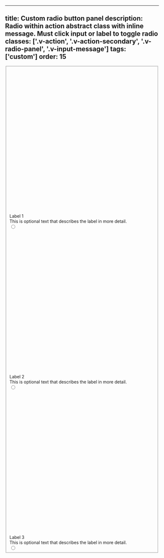 <!--
 *              Copyright (c) 2025 Visa, Inc.
 *
 * Licensed under the Apache License, Version 2.0 (the "License");
 * you may not use this file except in compliance with the License.
 * You may obtain a copy of the License at
 *
 *         http://www.apache.org/licenses/LICENSE-2.0
 *
 * Unless required by applicable law or agreed to in writing, software
 * distributed under the License is distributed on an "AS IS" BASIS,
 * WITHOUT WARRANTIES OR CONDITIONS OF ANY KIND, either express or implied.
 * See the License for the specific language governing permissions and
 * limitations under the License.
 *
 -->
---
title: Custom radio button panel
description: Radio within action abstract class with inline message. Must click input or label to toggle radio 
classes: ['.v-action', '.v-action-secondary', '.v-radio-panel', '.v-input-message']
tags: ['custom']
order: 15
---

<fieldset class="v-flex v-flex-row v-gap-8">
  <label class="v-action v-action-secondary v-flex v-flex-col v-gap-10 v-radio-panel" for="custom-radio-panel-1a">
    <div class="v-flex v-gap-4">
      <svg aria-hidden="true" class="v-icon v-icon-visa v-icon-low" focusable="false" viewbox="0 0 24 24">
        <use href="#visa-device-mobile-low">
        </use>
      </svg>
      <span class="v-label v-typography-subtitle-1">
        Label 1
      </span>
    </div>
    <div class="v-input-message" id="custom-radio-panel-message-1a">
      This is optional text that describes the label in more detail.
    </div>
    <div class="v-flex v-flex-row v-justify-content-center" style="background-color: var(--palette-default-surface-highlight)">
      <input aria-describedby="custom-radio-panel-message-1a" class="v-radio v-flex-shrink-0" id="custom-radio-panel-1a" name="custom-radio-panel" type="radio"/>
    </div>
  </label>
  <label class="v-action v-action-secondary v-flex v-flex-col v-gap-10 v-radio-panel" for="custom-radio-panel-1b">
    <div class="v-flex v-gap-4">
      <svg aria-hidden="true" class="v-icon v-icon-visa v-icon-low" focusable="false" viewbox="0 0 24 24">
        <use href="#visa-device-laptop-low">
        </use>
      </svg>
      <span class="v-label v-typography-subtitle-1">
        Label 2
      </span>
    </div>
    <div class="v-input-message" id="custom-radio-panel-message-1b">
      This is optional text that describes the label in more detail.
    </div>
    <div class="v-flex v-flex-row v-justify-content-center" style="background-color: var(--palette-default-surface-highlight)">
      <input aria-describedby="custom-radio-panel-message-1b" class="v-radio v-flex-shrink-0" id="custom-radio-panel-1b" name="custom-radio-panel" type="radio"/>
    </div>
  </label>
  <label class="v-action v-action-secondary v-flex v-flex-col v-gap-10 v-radio-panel" for="custom-radio-panel-1c">
    <div class="v-flex v-gap-4">
      <svg aria-hidden="true" class="v-icon v-icon-visa v-icon-low" focusable="false" viewbox="0 0 24 24">
        <use href="#visa-device-monitor-low">
        </use>
      </svg>
      <span class="v-label v-typography-subtitle-1">
        Label 3
      </span>
    </div>
    <div class="v-input-message" id="custom-radio-panel-message-1c">
      This is optional text that describes the label in more detail.
    </div>
    <div class="v-flex v-flex-row v-justify-content-center" style="background-color: var(--palette-default-surface-highlight)">
      <input aria-describedby="custom-radio-panel-message-1c" class="v-radio v-flex-shrink-0" id="custom-radio-panel-1c" name="custom-radio-panel" type="radio"/>
    </div>
  </label>
</fieldset>
